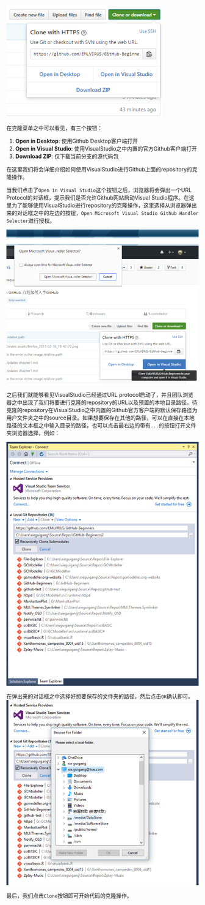 ![](./images/s1/the-clone-button.png)

在克隆菜单之中可以看见，有三个按钮：

1. **Open in Desktop**: 使用Github Desktop客户端打开
2. **Open in Visual Studio**: 使用VisualStudio之中内置的官方Github客户端打开
3. **Download ZIP**: 仅下载当前分支的源代码包

在这里我们将会详细介绍如何使用VisualStudio进行Github上面的repository的克隆操作。

当我们点击了``Open in Visual Studio``这个按钮之后，浏览器将会弹出一个URL Protocol的对话框，提示我们是否允许Github网站启动Visual Studio程序。在这里为了能够使用VisualStudio进行repository的克隆操作，这里选择从浏览器弹出来的对话框之中的左边的按钮，``Open Microsoft Visual Studio Github Handler Selector``进行授权。

![](./images/s1/open-visualstudio.png)

之后我们就能够看见VisualStudio已经通过URL protocol启动了，并且团队浏览器之中出现了我们将要进行克隆的repository的URL以及预置的本地目录路径。待克隆的repository在VisualStudio之中内置的Github官方客户端的默认保存路径为用户文件夹之中的source目录。如果想要保存在其他的路径，可以在直接在本地路径的文本框之中输入目录的路径，也可以点击最右边的带有``...``的按钮打开文件夹浏览器选择，例如：

![](./images/s1/vs-team-explorer.png)

在弹出来的对话框之中选择好想要保存的文件夹的路径，然后点击``OK``确认即可。
![](./images/s1/select-local-directory.png)

最后，我们点击``Clone``按钮即可开始代码的克隆操作。